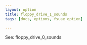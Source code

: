 ```yaml
---
layout: option
title: floppy_drive_1_sounds
tags: [docs, options, fsuae_option]

---
```


See: floppy_drive_0_sounds
